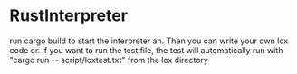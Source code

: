# RustInterpreter
run cargo build to start the interpreter an.
Then you can write your own lox code or.
if you want to run the test file, the test will automatically run with "cargo run -- script/loxtest.txt" from the lox directory